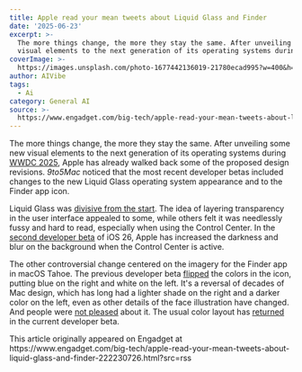 ```yaml
---
title: Apple read your mean tweets about Liquid Glass and Finder
date: '2025-06-23'
excerpt: >-
  The more things change, the more they stay the same. After unveiling some new
  visual elements to the next generation of its operating systems during W...
coverImage: >-
  https://images.unsplash.com/photo-1677442136019-21780ecad995?w=400&h=200&fit=crop&auto=format
author: AIVibe
tags:
  - Ai
category: General AI
source: >-
  https://www.engadget.com/big-tech/apple-read-your-mean-tweets-about-liquid-glass-and-finder-222230726.html?src=rss
---
```

<p>The more things change, the more they stay the same. After unveiling some new visual elements to the next generation of its operating systems during <a data-i13n="elm:context_link;elmt:doNotAffiliate;cpos:1;pos:1" class="no-affiliate-link" href="https://www.engadget.com/big-tech/wwdc-2025-ios-26-new-liquid-glass-design-and-everything-else-apple-announced-171718769.html">WWDC 2025</a>, Apple has already walked back some of the proposed design revisions. <em>9to5Mac</em> noticed that the most recent developer betas included changes to the new Liquid Glass operating system appearance and to the Finder app icon.</p>
<p>Liquid Glass was <a data-i13n="cpos:2;pos:1" href="https://www.engadget.com/computing/apples-liquid-glass-is-windows-vista-done-well-181954910.html"><ins>divisive from the start</ins></a>. The idea of layering transparency in the user interface appealed to some, while others felt it was needlessly fussy and hard to read, especially when using the Control Center. In the <a data-i13n="cpos:3;pos:1" href="https://9to5mac.com/2025/06/23/apple-tweaks-control-center-visibility-in-ios-26-beta-2/"><ins>second developer beta</ins></a> of iOS 26, Apple has increased the darkness and blur on the background when the Control Center is active.</p>
<span id="end-legacy-contents"></span><p>The other controversial change centered on the imagery for the Finder app in macOS Tahoe. The previous developer beta <a data-i13n="elm:context_link;elmt:doNotAffiliate;cpos:4;pos:1" class="no-affiliate-link" href="https://512pixels.net/2025/06/wwdc25-macos-tahoe-breaks-decades-of-finder-history/">flipped</a> the colors in the icon, putting blue on the right and white on the left. It's a reversal of decades of Mac design, which has long had a lighter shade on the right and a darker color on the left, even as other details of the face illustration have changed. And people were <a data-i13n="cpos:5;pos:1" href="https://tech.yahoo.com/computing/articles/macos-tahoe-completely-ruins-beloved-003000839.html"><ins>not pleased</ins></a> about it. The usual color layout has <a data-i13n="cpos:6;pos:1" href="https://9to5mac.com/2025/06/23/macos-tahoe-26-beta-2-changes-finder-icon/"><ins>returned</ins></a> in the current developer beta.</p>This article originally appeared on Engadget at https://www.engadget.com/big-tech/apple-read-your-mean-tweets-about-liquid-glass-and-finder-222230726.html?src=rss
